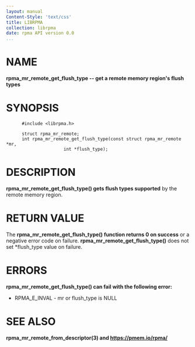 ```yaml
---
layout: manual
Content-Style: 'text/css'
title: LIBRPMA
collection: librpma
date: rpma API version 0.0
...
```


[comment]: <> (SPDX-License-Identifier: BSD-3-Clause)
[comment]: <> (Copyright 2020, Intel Corporation)

NAME
====

**rpma\_mr\_remote\_get\_flush\_type \-- get a remote memory region\'s
flush types**

SYNOPSIS
========

          #include <librpma.h>

          struct rpma_mr_remote;
          int rpma_mr_remote_get_flush_type(const struct rpma_mr_remote *mr,
                          int *flush_type);

DESCRIPTION
===========

**rpma\_mr\_remote\_get\_flush\_type() gets flush types supported** by
the remote memory region.

RETURN VALUE
============

The **rpma\_mr\_remote\_get\_flush\_type() function returns 0 on
success** or a negative error code on failure.
**rpma\_mr\_remote\_get\_flush\_type()** does not set \*flush\_type
value on failure.

ERRORS
======

**rpma\_mr\_remote\_get\_flush\_type() can fail with the following
error:**

-   RPMA\_E\_INVAL - mr or flush\_type is NULL

SEE ALSO
========

**rpma\_mr\_remote\_from\_descriptor(3) and https://pmem.io/rpma/**
